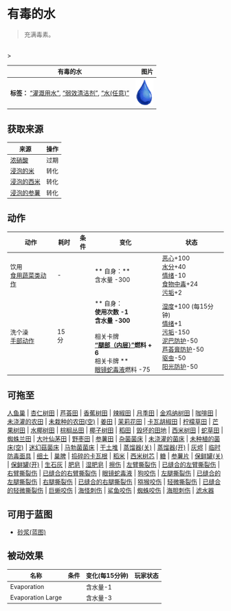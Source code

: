 # 有毒的水  
> 充满毒素。  
<br>  
>   
  
  有毒的水  |   图片   
 ----  |  ----:   
 **标签：**	[“灌溉用水”](tag_WaterFresh.md), [“弱效清洁剂”](tag_CleanerWeak.md), [“水(任意)”](tag_WaterAny.md)  |  <img decoding="async" src="Sprite/Thirst.png" href="a.md" style="max-width:300px;max-height:300px;">   
  
## 获取来源  
来源  |  操作  
----  |  ----  
[浓硝酸](LQ_AquaFortis.md)  |  过期  
[浸泡的米](LQ_SoakedRice.md)  |  转化  
[浸泡的西米](LQ_SoakedSago.md)  |  转化  
[浸泡的参薯](LQ_SoakedYam.md)  |  转化  
## 动作  
动作  |  耗时  |  条件  |  变化  |  状态  
----  |  ----  |  ----  |  ----  |  ----  
饮用<br>[食用蔬菜类动作](VegetarianAction.md)  |  -  |    |  ** 自身：**<br>含水量  -300  |  [恶心](Nausea.md)+100<br>[水分](Hydration.md)+40<br>[情绪](Morale.md)-10<br>[食物中毒](FoodPoisoning.md)+24<br>[污垢](Filth.md)+2  
洗个澡<br>[手部动作](HandAction.md)  |  15分  |    |  ** 自身：**<br>使用次数  -1<br>含水量  -300<br><br>** 相关卡牌 **<br>[“腿部（内层）”](tag_Clothing.md)燃料 + 6<br>** 相关卡牌 **<br>[眼镜蛇毒液](W_CobraSpit.md)燃料  -75  |  [湿度](Wetness.md)+100 (每15分钟)<br>[情绪](Morale.md)+1<br>[污垢](Filth.md)-150<br>[泥巴防护](MudProtection.md)-50<br>[芦荟膏防护](AloeVeraGelProtection.md)-50<br>[驱虫](BugRepellentApplied.md)-50<br>[阳光防护](SunProtection.md)-50  
## 可拖至  
[人鱼巢](MermaidNest.md) | [杏仁树田](CropPlotAlmondTree.md) | [芦荟田](CropPlotAloeVera.md) | [香蕉树田](CropPlotBananaTree.md) | [辣椒田](CropPlotChilies.md) | [月季田](CropPlotChinaRose.md) | [金鸡纳树田](CropPlotCinchonaTree.md) | [咖啡田](CropPlotCoffee.md) | [未浇灌的农田](CropPlotDry.md) | [未栽种的农田(空)](CropPlotEmpty.md) | [姜田](CropPlotGinger.md) | [茉莉花田](CropPlotJasmine.md) | [卡瓦胡椒田](CropPlotKava.md) | [柠檬草田](CropPlotLemonGrass.md) | [芒果树田](CropPlotMangoTree.md) | [水椰树田](CropPlotNipaPalm.md) | [棕榈丛田](CropPlotPalmBush.md) | [椰子树田](CropPlotPalmTree.md) | [稻田](CropPlotRice.md) | [毁坏的田地](CropPlotRuined.md) | [西米树田](CropPlotSagoPalm.md) | [蛇草田](CropPlotSnakeGrass.md) | [蜘蛛兰田](CropPlotSpiderLily.md) | [大叶仙茅田](CropPlotWeevilLily.md) | [野枣田](CropPlotWildJujube.md) | [参薯田](CropPlotYam.md) | [杂菌菌床](MushroomBedAssorted.md) | [未浇灌的菌床](MushroomBedDry.md) | [未种植的菌床(空)](MushroomBedEmpty.md) | [迷幻菇菌床](MushroomBedMagic.md) | [马勃菌菌床](MushroomBedPuffballs.md) | [干土堆](DirtPile.md) | [蒸馏器(关)](AlembicOff.md) | [蒸馏器(开)](AlembicOn.md) | [灰烬](Ash.md) | [临时防毒面具](MaskMakeshift.md) | [细土](FineDirt.md) | [巢脾](BeeHoneycomb.md) | [捣碎的卡瓦根](KavaRootGround.md) | [稻米](RiceGrains.md) | [西米树芯](SagoSawdust.md) | [糖](Sugar.md) | [参薯片](YamCut.md) | [保鲜罐(关)](ClayPotCoolerOff.md) | [保鲜罐(开)](ClayPotCoolerOn.md) | [生石灰](Quicklime.md) | [肥皂](SoapDry.md) | [湿肥皂](SoapWet.md) | [擦伤](W_Abrasion.md) | [左臂撕裂伤](W_ArmLacerationL.md) | [已缝合的左臂撕裂伤](W_ArmLacerationLStitched.md) | [右臂撕裂伤](W_ArmLacerationR.md) | [已缝合的右臂撕裂伤](W_ArmLacerationRStitched.md) | [眼镜蛇毒液](W_CobraSpit.md) | [狗咬伤](W_DogBite.md) | [左腿撕裂伤](W_LegLacerationL.md) | [已缝合的左腿撕裂伤](W_LegLacerationLStitched.md) | [右腿撕裂伤](W_LegLacerationR.md) | [已缝合的右腿撕裂伤](W_LegLacerationRStitched.md) | [猕猴咬伤](W_MacaqueBite.md) | [轻微撕裂伤](W_MinorLaceration.md) | [已缝合的轻微撕裂伤](W_MinorLacerationStitched.md) | [巨蜥咬伤](W_MonitorBite.md) | [海怪刺伤](W_SeahoundSting.md) | [鲨鱼咬伤](W_SharkBite.md) | [蜘蛛咬伤](W_SpiderBite.md) | [海胆刺伤](W_UrchinWound.md) | [滤水器](WaterFilter.md)  
## 可用于蓝图  
- [砂浆(蓝图)](Bp_Mortar.md)  
  
  
## 被动效果  
名称  |  条件  |  变化(每15分钟)  |  玩家状态  
----  |  ----  |  ----  |  ----  
Evaporation  |    |  含水量-1  |    
Evaporation Large  |    |  含水量-3  |    


<script>document.title="有毒的水 - 卡牌生存百科 Card Survival Wiki";</script>